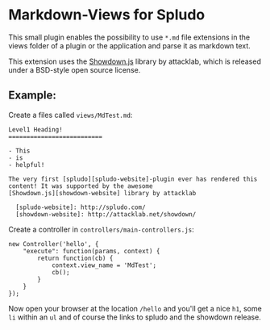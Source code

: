 Markdown-Views for Spludo
==========================

This small plugin enables the possibility to use `*.md` file extensions in the
views folder of a plugin or the application and parse it as markdown text.

This extension uses the [Showdown.js][showdown-website] library by attacklab,
which is released under a BSD-style open source license.

  [showdown-website]: http://attacklab.net/showdown/

  
Example:
-------------------

Create a files called `views/MdTest.md`:

    Level1 Heading!
    ==========================
    
    - This
    - is
    - helpful!
    
    The very first [spludo][spludo-website]-plugin ever has rendered this
    content! It was supported by the awesome
    [Showdown.js][showdown-website] library by attacklab
    
      [spludo-website]: http://spludo.com/
      [showdown-website]: http://attacklab.net/showdown/

Create a controller in `controllers/main-controllers.js`:

    new Controller('hello', {
        "execute": function(params, context) {
            return function(cb) {
                context.view_name = 'MdTest';
                cb();
            }
        }
    });
      
Now open your browser at the location `/hello` and you'll get a nice `h1`,
some `li` within an `ul` and of course the links to spludo and the showdown
release.